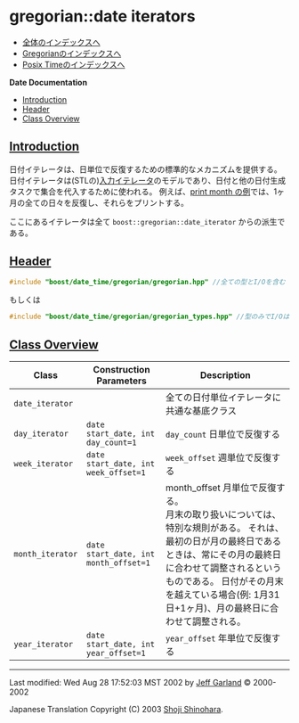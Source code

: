 # gregorian::date iterators

- [全体のインデックスへ](../date_time.md)
- [Gregorianのインデックスへ](gregorian.md)
- [Posix Timeのインデックスへ](posix_time.md)

**Date Documentation**

- [Introduction](#introduction)
- [Header](#header)
- [Class Overview](#class-overview)


## <a name="introduction" href="#introduction">Introduction</a>
日付イテレータは、日単位で反復するための標準的なメカニズムを提供する。 日付イテレータは(STLの)[入力イテレータ](http://www.sgi.com/tech/stl/InputIterator.html)のモデルであり、日付と他の日付生成タスクで集合を代入するために使われる。 例えば、[print month の例](print_month.cpp.md)では、1ヶ月の全ての日々を反復し、それらをプリントする。

ここにあるイテレータは全て `boost::gregorian::date_iterator` からの派生である。


## <a name="header" href="#header">Header</a>
```cpp
#include "boost/date_time/gregorian/gregorian.hpp" //全ての型とI/Oを含む
```

もしくは

```cpp
#include "boost/date_time/gregorian/gregorian_types.hpp" //型のみでI/Oは含まない
```


## <a name="class-overview" href="#class-overview">Class Overview</a>

| Class | Construction Parameters | Description |
|-------|-------------------------|-------------|
| `date_iterator` | | 全ての日付単位イテレータに共通な基底クラス |
| `day_iterator`  | `date start_date, int day_count=1` | `day_count` 日単位で反復する |
| `week_iterator` | `date start_date, int week_offset=1` | `week_offset` 週単位で反復する |
| `month_iterator` | `date start_date, int month_offset=1` | month_offset 月単位で反復する。<br/> 月末の取り扱いについては、特別な規則がある。 それは、最初の日が月の最終日であるときは、常にその月の最終日に合わせて調整されるというものである。 日付がその月末を越えている場合(例: 1月31日+1ヶ月)、月の最終日に合わせて調整される。 |
| `year_iterator`  | `date start_date, int year_offset=1` | `year_offset` 年単位で反復する |


***
Last modified: Wed Aug 28 17:52:03 MST 2002 by [Jeff Garland](mailto:jeff@crystalclearsoftware.com) © 2000-2002 

Japanese Translation Copyright (C) 2003 [Shoji Shinohara](mailto:sshino@cppll.jp).


